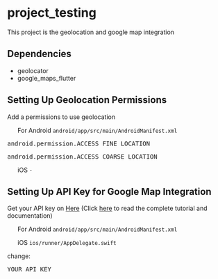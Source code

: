 # project_testing

This project is the geolocation and google map integration

## Dependencies
<ul>
    <li>geolocator</li>
    <li>google_maps_flutter</li>
</ul>

## Setting Up Geolocation Permissions
Add a permissions to use geolocation

<ul>For Android <code>android/app/src/main/AndroidManifest.xml</code></ul>
<pre>android.permission.ACCESS_FINE_LOCATION</pre>
<pre>android.permission.ACCESS_COARSE_LOCATION</pre>
<ul>iOS <code>-</code></ul>

## Setting Up API Key for Google Map Integration
Get your API key on <a href="https://cloud.google.com/maps-platform/">Here</a> (Click <a href="https://pub.dev/packages/google_maps_flutter">here</a> to read the complete tutorial and documentation) <br>

<ul>For Android <code>android/app/src/main/AndroidManifest.xml</code></ul>
<ul>iOS <code>ios/runner/AppDelegate.swift</code></ul>
change:
<pre>YOUR API KEY</pre>

